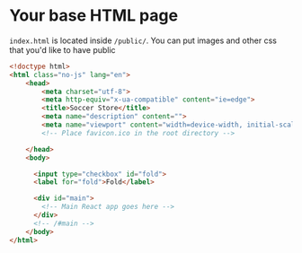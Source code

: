 # Your base HTML page

`index.html` is located inside `/public/`. You can put images and other css that you'd like to have public

```html
<!doctype html>
<html class="no-js" lang="en">
    <head>
        <meta charset="utf-8">
        <meta http-equiv="x-ua-compatible" content="ie=edge">
        <title>Soccer Store</title>
        <meta name="description" content="">
        <meta name="viewport" content="width=device-width, initial-scale=1">
        <!-- Place favicon.ico in the root directory -->

    </head>
    <body>

      <input type="checkbox" id="fold">
      <label for="fold">Fold</label>

      <div id="main">
        <!-- Main React app goes here -->
      </div>
      <!-- /#main -->
    </body>
</html>
```


